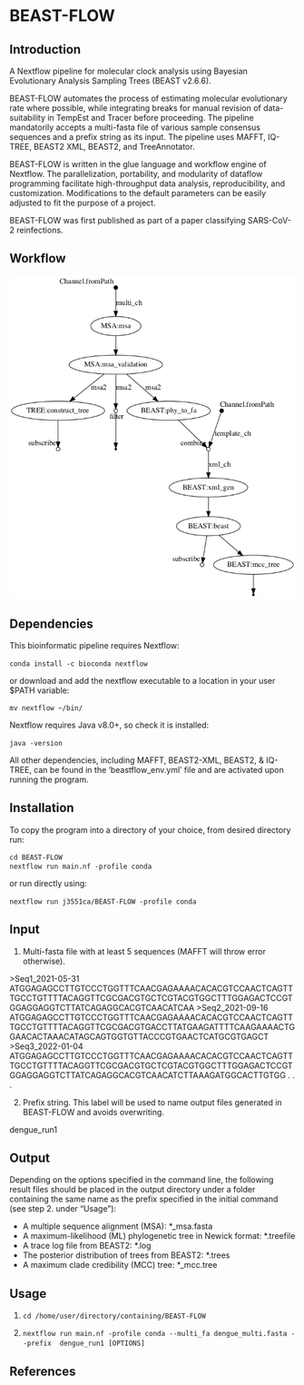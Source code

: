 # BEAST-FLOW

## Introduction

A Nextflow pipeline for molecular clock analysis using Bayesian Evolutionary Analysis Sampling Trees (BEAST v2.6.6).

BEAST-FLOW automates the process of estimating molecular evolutionary rate where possible, 
while integrating breaks for manual revision of data-suitability in TempEst and Tracer before proceeding. The pipeline mandatorily accepts a multi-fasta file of various sample consensus sequences and a prefix string as its input. The pipeline uses MAFFT, IQ-TREE, BEAST2 XML, BEAST2, and TreeAnnotator. 

BEAST-FLOW is written in the glue language and workflow engine of Nextflow. The parallelization, portability, and modularity of dataflow programming facilitate high-throughput data analysis, reproducibility, and customization. Modifications to the default parameters can be easily adjusted to fit the purpose of a project.  

BEAST-FLOW was first published as part of a paper classifying SARS-CoV-2 reinfections. 

## Workflow

![image](/pics/beast-flow_dag.png)

## Dependencies 

This bioinformatic pipeline requires Nextflow:

```conda install -c bioconda nextflow```

or download and add the nextflow executable to a location in your user $PATH variable:

```curl -fsSL get.nextflow.io | bash
mv nextflow ~/bin/
```

Nextflow requires Java v8.0+, so check it is installed:

```java -version```

All other dependencies, including MAFFT, BEAST2-XML, BEAST2, & IQ-TREE, can be found in the ‘beastflow_env.yml’ file and are activated upon running the program.

## Installation

To copy the program into a directory of your choice, from desired directory run:

```git clone https://github.com/j3551ca/BEAST-FLOW.git
cd BEAST-FLOW
nextflow run main.nf -profile conda
```

or run directly using:

```nextflow run j3551ca/BEAST-FLOW -profile conda```

## Input

1.	Multi-fasta file with at least 5 sequences \(MAFFT will throw error otherwise\). 

\>Seq1_2021-05-31
ATGGAGAGCCTTGTCCCTGGTTTCAACGAGAAAACACACGTCCAACTCAGTTTGCCTGTTTTACAGGTTCGCGACGTGCTCGTACGTGGCTTTGGAGACTCCGTGGAGGAGGTCTTATCAGAGGCACGTCAACATCAA
\>Seq2_2021-09-16
ATGGAGAGCCTTGTCCCTGGTTTCAACGAGAAAACACACGTCCAACTCAGTTTGCCTGTTTTACAGGTTCGCGACGTGACCTTATGAAGATTTTCAAGAAAACTGGAACACTAAACATAGCAGTGGTGTTACCCGTGAACTCATGCGTGAGCT
\>Seq3_2022-01-04
ATGGAGAGCCTTGTCCCTGGTTTCAACGAGAAAACACACGTCCAACTCAGTTTGCCTGTTTTACAGGTTCGCGACGTGCTCGTACGTGGCTTTGGAGACTCCGTGGAGGAGGTCTTATCAGAGGCACGTCAACATCTTAAAGATGGCACTTGTGG
.
.
.

2.	Prefix string. This label will be used to name output files generated in BEAST-FLOW and avoids overwriting. 

dengue_run1

## Output

Depending on the options specified in the command line, the following result files should be placed in the output directory under a folder containing the same name as the prefix specified in the initial command (see step 2. under “Usage”):

- A multiple sequence alignment \(MSA\): \*_msa.fasta
- A maximum-likelihood \(ML\) phylogenetic tree in Newick format: \*.treefile
- A trace log file from BEAST2: \*.log
- The posterior distribution of trees from BEAST2: \*.trees
- A maximum clade credibility \(MCC\) tree: \*_mcc.tree
 
## Usage

1.	```cd /home/user/directory/containing/BEAST-FLOW```

2.	```nextflow run main.nf -profile conda --multi_fa dengue_multi.fasta --prefix  dengue_run1 [OPTIONS]```

## References


